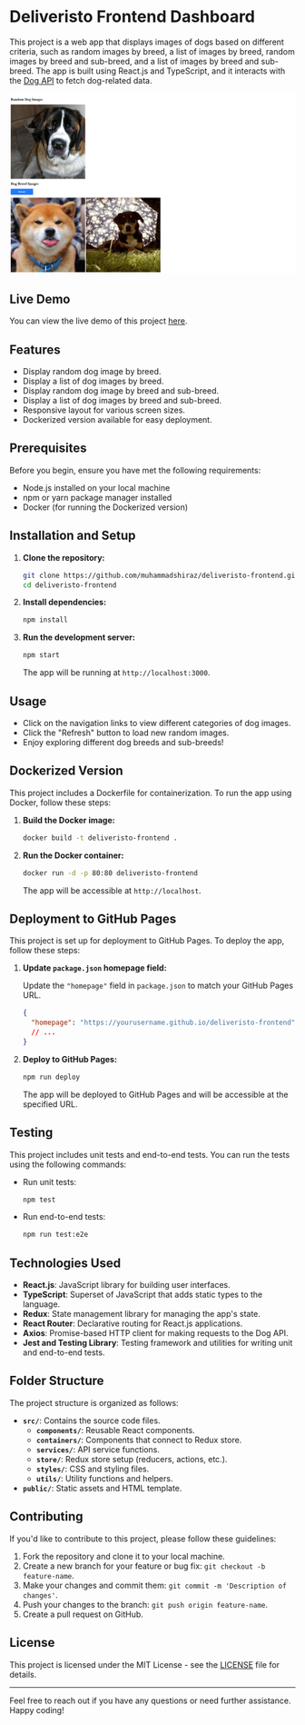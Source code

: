 # Deliveristo Frontend Dashboard

This project is a web app that displays images of dogs based on different criteria, such as random images by breed, a list of images by breed, random images by breed and sub-breed, and a list of images by breed and sub-breed. The app is built using React.js and TypeScript, and it interacts with the [Dog API](https://dog.ceo/dog-api) to fetch dog-related data.

![Screenshot](src/screenshot.png)

## Live Demo

You can view the live demo of this project [here](https://muhammadshiraz.github.io/deliveristo-frontend).

## Features

- Display random dog image by breed.
- Display a list of dog images by breed.
- Display random dog image by breed and sub-breed.
- Display a list of dog images by breed and sub-breed.
- Responsive layout for various screen sizes.
- Dockerized version available for easy deployment.

## Prerequisites

Before you begin, ensure you have met the following requirements:

- Node.js installed on your local machine
- npm or yarn package manager installed
- Docker (for running the Dockerized version)

## Installation and Setup

1. **Clone the repository:**

   ```bash
   git clone https://github.com/muhammadshiraz/deliveristo-frontend.git
   cd deliveristo-frontend
   ```

2. **Install dependencies:**

   ```bash
   npm install
   ```

3. **Run the development server:**

   ```bash
   npm start
   ```

   The app will be running at `http://localhost:3000`.

## Usage

- Click on the navigation links to view different categories of dog images.
- Click the "Refresh" button to load new random images.
- Enjoy exploring different dog breeds and sub-breeds!

## Dockerized Version

This project includes a Dockerfile for containerization. To run the app using Docker, follow these steps:

1. **Build the Docker image:**

   ```bash
   docker build -t deliveristo-frontend .
   ```

2. **Run the Docker container:**

   ```bash
   docker run -d -p 80:80 deliveristo-frontend
   ```

   The app will be accessible at `http://localhost`.

## Deployment to GitHub Pages

This project is set up for deployment to GitHub Pages. To deploy the app, follow these steps:

1. **Update `package.json` homepage field:**

   Update the `"homepage"` field in `package.json` to match your GitHub Pages URL.

   ```json
   {
     "homepage": "https://yourusername.github.io/deliveristo-frontend",
     // ...
   }
   ```

2. **Deploy to GitHub Pages:**

   ```bash
   npm run deploy
   ```

   The app will be deployed to GitHub Pages and will be accessible at the specified URL.

## Testing

This project includes unit tests and end-to-end tests. You can run the tests using the following commands:

- Run unit tests:

  ```bash
  npm test
  ```

- Run end-to-end tests:

  ```bash
  npm run test:e2e
  ```

## Technologies Used

- **React.js**: JavaScript library for building user interfaces.
- **TypeScript**: Superset of JavaScript that adds static types to the language.
- **Redux**: State management library for managing the app's state.
- **React Router**: Declarative routing for React.js applications.
- **Axios**: Promise-based HTTP client for making requests to the Dog API.
- **Jest and Testing Library**: Testing framework and utilities for writing unit and end-to-end tests.

## Folder Structure

The project structure is organized as follows:

- **`src/`**: Contains the source code files.
  - **`components/`**: Reusable React components.
  - **`containers/`**: Components that connect to Redux store.
  - **`services/`**: API service functions.
  - **`store/`**: Redux store setup (reducers, actions, etc.).
  - **`styles/`**: CSS and styling files.
  - **`utils/`**: Utility functions and helpers.
- **`public/`**: Static assets and HTML template.

## Contributing

If you'd like to contribute to this project, please follow these guidelines:

1. Fork the repository and clone it to your local machine.
2. Create a new branch for your feature or bug fix: `git checkout -b feature-name`.
3. Make your changes and commit them: `git commit -m 'Description of changes'`.
4. Push your changes to the branch: `git push origin feature-name`.
5. Create a pull request on GitHub.

## License

This project is licensed under the MIT License - see the [LICENSE](LICENSE) file for details.

---

Feel free to reach out if you have any questions or need further assistance. Happy coding!